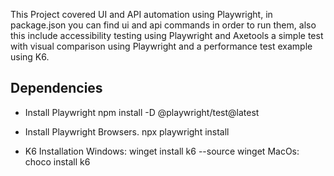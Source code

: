 This Project covered UI and API automation using Playwright, in package.json you can find ui and api commands in order to run them,
also this include accessibility testing using Playwright and Axetools a simple test with visual comparison using Playwright and a
performance test example using K6.

## Dependencies
- Install Playwright
npm install -D @playwright/test@latest

- Install Playwright Browsers.
npx playwright install

- K6 Installation
Windows: winget install k6 --source winget
MacOs: choco install k6
